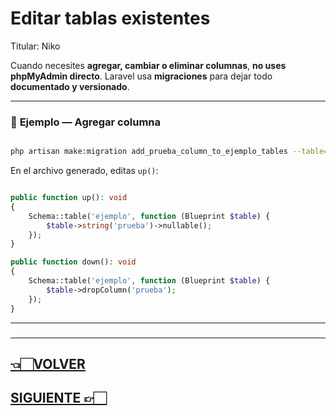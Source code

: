 # Editar tablas existentes

Titular: Niko

Cuando necesites **agregar, cambiar o eliminar columnas**, **no uses phpMyAdmin directo**. Laravel usa **migraciones** para dejar todo **documentado y versionado**.

---

### 📌 **Ejemplo — Agregar columna**

```bash

php artisan make:migration add_prueba_column_to_ejemplo_tables --table="ejemplo"

```

En el archivo generado, editas `up()`:

```php

public function up(): void
{
    Schema::table('ejemplo', function (Blueprint $table) {
        $table->string('prueba')->nullable();
    });
}

public function down(): void
{
    Schema::table('ejemplo', function (Blueprint $table) {
        $table->dropColumn('prueba');
    });
}
```

---

### 

---

## [👈🏻VOLVER](Crear%20y%20ejecutar%20migraciones.md)

## [SIGUIENTE 👉🏻](Usar%20Tinker%20para%20pruebas.md)